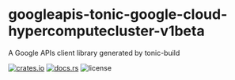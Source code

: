 # googleapis-tonic-google-cloud-hypercomputecluster-v1beta

A Google APIs client library generated by tonic-build

[![crates.io](https://img.shields.io/crates/v/googleapis-tonic-google-cloud-hypercomputecluster-v1beta)](https://crates.io/crates/googleapis-tonic-google-cloud-hypercomputecluster-v1beta)
[![docs.rs](https://img.shields.io/docsrs/googleapis-tonic-google-cloud-hypercomputecluster-v1beta)](https://docs.rs/googleapis-tonic-google-cloud-hypercomputecluster-v1beta)
![license](https://img.shields.io/crates/l/googleapis-tonic-google-cloud-hypercomputecluster-v1beta)
